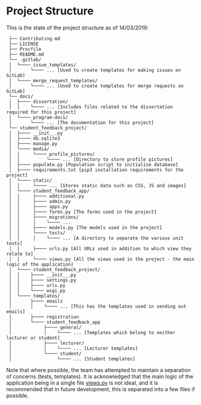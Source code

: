 # Project Structure

This is the state of the project structure as of 14/03/2019:

```
 ├── Contributing.md
 ├── LICENSE
 ├── Procfile
 ├── README.md
 └── .gitlab/
 │  └──── issue_templates/
 │       └──── ... [Used to create templates for making issues on GitLab]
 │  └──── merge_request_templates/
 │       └──── ... [Used to create templates for merge requests on GitLab]
 └── docs/
 │  ├──── dissertation/
 │  │    └──── ... [Includes files related to the dissertation required for this project]
 │  └──── program-docs/
 │       └──── ... [The documentation for this project]
 └── student_feedback_project/
 │  ├──── __init__.py
 │  ├──── db.sqlite3
 │  ├──── manage.py
 │  └──── media/
 │  │     └──── profile_pictures/
 │  │          └──── ... [Directory to store profile pictures]
 │  ├──── populate.py [Population script to initialise database]
 │  ├──── requirements.txt [pip3 installation requirements for the project]
 │  └──── static/
 │  │     └──── ... [Stores static data such as CSS, JS and images]
 │  └──── student_feedback_app/
 │  │     ├──── additional.py
 │  │     ├──── admin.py
 │  │     ├──── apps.py
 │  │     ├──── forms.py [The forms used in the project]
 │  │     ├──── migrations/
 │  │     │    └──── ...
 │  │     ├──── models.py [The models used in the project]
 │  │     └──── tests/
 │  │     │    └──── ... [A directory to separate the various unit tests]
 │  │     ├──── urls.py [All URLs used in addition to which view they relate to]
 │  │     └──── views.py [All the views used in the project - the main logic of the application]
 │  └──── student_feedback_project/
 │  │    ├──── __init__.py
 │  │    ├──── settings.py
 │  │    ├──── urls.py
 │  │    └──── wsgi.py
 │  └──── templates/
 │       ├──── emails
 │       │    └──── ... [This has the templates used in sending out emails]
 │       ├──── registration
 │       └──── student_feedback_app
 │            ├──── general/
 │            │    └──── ... [Templates which belong to neither lecturer or student]
 │            ├──── lecturer/
 │            │    └──── ... [Lecturer templates]
 │            └──── student/
 │                 └──── ... [Student templates]
```

Note that where possible, the team has attempted to maintain a separation of concerns (tests, templates). It is acknowledged that the main logic of the application being in a single file [views.py](http://stgit.dcs.gla.ac.uk/tp3-2018-ese1/dissertation/blob/master/student_feedback_project/student_feedback_app/views.py) is not ideal, and it is recommended that in future development, this is separated into a few files if possible.
